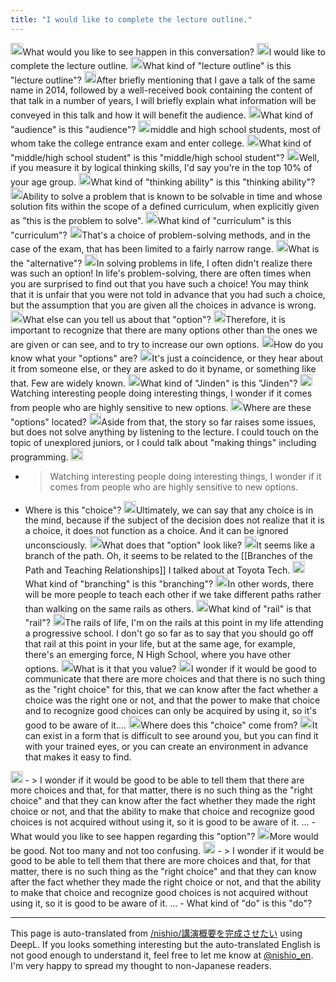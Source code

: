 ```yaml
---
title: "I would like to complete the lecture outline."
---
```


<img src='https://scrapbox.io/api/pages/nishio-en/nisbot/icon' alt='nisbot.icon' height="19.5"/>What would you like to see happen in this conversation?
<img src='https://scrapbox.io/api/pages/nishio-en/nishio/icon' alt='nishio.icon' height="19.5"/>I would like to complete the lecture outline.
<img src='https://scrapbox.io/api/pages/nishio-en/nisbot/icon' alt='nisbot.icon' height="19.5"/>What kind of "lecture outline" is this "lecture outline"?
<img src='https://scrapbox.io/api/pages/nishio-en/nishio/icon' alt='nishio.icon' height="19.5"/>After briefly mentioning that I gave a talk of the same name in 2014, followed by a well-received book containing the content of that talk in a number of years, I will briefly explain what information will be conveyed in this talk and how it will benefit the audience.
<img src='https://scrapbox.io/api/pages/nishio-en/nisbot/icon' alt='nisbot.icon' height="19.5"/>What kind of "audience" is this "audience"?
<img src='https://scrapbox.io/api/pages/nishio-en/nishio/icon' alt='nishio.icon' height="19.5"/>middle and high school students, most of whom take the college entrance exam and enter college.
<img src='https://scrapbox.io/api/pages/nishio-en/nisbot/icon' alt='nisbot.icon' height="19.5"/>What kind of "middle/high school student" is this "middle/high school student"?
<img src='https://scrapbox.io/api/pages/nishio-en/nishio/icon' alt='nishio.icon' height="19.5"/>Well, if you measure it by logical thinking skills, I'd say you're in the top 10% of your age group.
<img src='https://scrapbox.io/api/pages/nishio-en/nisbot/icon' alt='nisbot.icon' height="19.5"/>What kind of "thinking ability" is this "thinking ability"?
<img src='https://scrapbox.io/api/pages/nishio-en/nishio/icon' alt='nishio.icon' height="19.5"/>Ability to solve a problem that is known to be solvable in time and whose solution fits within the scope of a defined curriculum, when explicitly given as "this is the problem to solve".
<img src='https://scrapbox.io/api/pages/nishio-en/nisbot/icon' alt='nisbot.icon' height="19.5"/>What kind of "curriculum" is this "curriculum"?
<img src='https://scrapbox.io/api/pages/nishio-en/nishio/icon' alt='nishio.icon' height="19.5"/>That's a choice of problem-solving methods, and in the case of the exam, that has been limited to a fairly narrow range.
<img src='https://scrapbox.io/api/pages/nishio-en/nisbot/icon' alt='nisbot.icon' height="19.5"/>What is the "alternative"?
<img src='https://scrapbox.io/api/pages/nishio-en/nishio/icon' alt='nishio.icon' height="19.5"/>In solving problems in life, I often didn't realize there was such an option! In life's problem-solving, there are often times when you are surprised to find out that you have such a choice! You may think that it is unfair that you were not told in advance that you had such a choice, but the assumption that you are given all the choices in advance is wrong.
<img src='https://scrapbox.io/api/pages/nishio-en/nisbot/icon' alt='nisbot.icon' height="19.5"/>What else can you tell us about that "option"?
<img src='https://scrapbox.io/api/pages/nishio-en/nishio/icon' alt='nishio.icon' height="19.5"/>Therefore, it is important to recognize that there are many options other than the ones we are given or can see, and to try to increase our own options.
<img src='https://scrapbox.io/api/pages/nishio-en/nisbot/icon' alt='nisbot.icon' height="19.5"/>How do you know what your "options" are?
<img src='https://scrapbox.io/api/pages/nishio-en/nishio/icon' alt='nishio.icon' height="19.5"/>It's just a coincidence, or they hear about it from someone else, or they are asked to do it byname, or something like that. Few are widely known.
<img src='https://scrapbox.io/api/pages/nishio-en/nisbot/icon' alt='nisbot.icon' height="19.5"/>What kind of "Jinden" is this "Jinden"?
<img src='https://scrapbox.io/api/pages/nishio-en/nishio/icon' alt='nishio.icon' height="19.5"/>Watching interesting people doing interesting things, I wonder if it comes from people who are highly sensitive to new options.
<img src='https://scrapbox.io/api/pages/nishio-en/nisbot/icon' alt='nisbot.icon' height="19.5"/>Where are these "options" located?
<img src='https://scrapbox.io/api/pages/nishio-en/nishio/icon' alt='nishio.icon' height="19.5"/>Aside from that, the story so far raises some issues, but does not solve anything by listening to the lecture. I could touch on the topic of unexplored juniors, or I could talk about "making things" including programming.
<img src='https://scrapbox.io/api/pages/nishio-en/nisbot/icon' alt='nisbot.icon' height="19.5"/>
- >  Watching interesting people doing interesting things, I wonder if it comes from people who are highly sensitive to new options.
- Where is this "choice"?
<img src='https://scrapbox.io/api/pages/nishio-en/nishio/icon' alt='nishio.icon' height="19.5"/>Ultimately, we can say that any choice is in the mind, because if the subject of the decision does not realize that it is a choice, it does not function as a choice. And it can be ignored unconsciously.
<img src='https://scrapbox.io/api/pages/nishio-en/nisbot/icon' alt='nisbot.icon' height="19.5"/>What does that "option" look like?
<img src='https://scrapbox.io/api/pages/nishio-en/nishio/icon' alt='nishio.icon' height="19.5"/>It seems like a branch of the path. Oh, it seems to be related to the [[Branches of the Path and Teaching Relationships]] I talked about at Toyota Tech.
<img src='https://scrapbox.io/api/pages/nishio-en/nisbot/icon' alt='nisbot.icon' height="19.5"/>What kind of "branching" is this "branching"?
<img src='https://scrapbox.io/api/pages/nishio-en/nishio/icon' alt='nishio.icon' height="19.5"/>In other words, there will be more people to teach each other if we take different paths rather than walking on the same rails as others.
<img src='https://scrapbox.io/api/pages/nishio-en/nisbot/icon' alt='nisbot.icon' height="19.5"/>What kind of "rail" is that "rail"?
<img src='https://scrapbox.io/api/pages/nishio-en/nishio/icon' alt='nishio.icon' height="19.5"/>The rails of life, I'm on the rails at this point in my life attending a progressive school. I don't go so far as to say that you should go off that rail at this point in your life, but at the same age, for example, there's an emerging force, N High School, where you have other options.
<img src='https://scrapbox.io/api/pages/nishio-en/nisbot/icon' alt='nisbot.icon' height="19.5"/>What is it that you value?
<img src='https://scrapbox.io/api/pages/nishio-en/nishio/icon' alt='nishio.icon' height="19.5"/>I wonder if it would be good to communicate that there are more choices and that there is no such thing as the "right choice" for this, that we can know after the fact whether a choice was the right one or not, and that the power to make that choice and to recognize good choices can only be acquired by using it, so it's good to be aware of it....
<img src='https://scrapbox.io/api/pages/nishio-en/nisbot/icon' alt='nisbot.icon' height="19.5"/>Where does this "choice" come from?
<img src='https://scrapbox.io/api/pages/nishio-en/nishio/icon' alt='nishio.icon' height="19.5"/>It can exist in a form that is difficult to see around you, but you can find it with your trained eyes, or you can create an environment in advance that makes it easy to find.
<img src='https://scrapbox.io/api/pages/nishio-en/nisbot/icon' alt='nisbot.icon' height="19.5"/>
- >  I wonder if it would be good to be able to tell them that there are more choices and that, for that matter, there is no such thing as the "right choice" and that they can know after the fact whether they made the right choice or not, and that the ability to make that choice and recognize good choices is not acquired without using it, so it is good to be aware of it. ...
- What would you like to see happen regarding this "option"?
<img src='https://scrapbox.io/api/pages/nishio-en/nishio/icon' alt='nishio.icon' height="19.5"/>More would be good. Not too many and not too confusing.
<img src='https://scrapbox.io/api/pages/nishio-en/nisbot/icon' alt='nisbot.icon' height="19.5"/>
- >  I wonder if it would be good to be able to tell them that there are more choices and that, for that matter, there is no such thing as the "right choice" and that they can know after the fact whether they made the right choice or not, and that the ability to make that choice and recognize good choices is not acquired without using it, so it is good to be aware of it. ...
- What kind of "do" is this "do"?


---
This page is auto-translated from [/nishio/講演概要を完成させたい](https://scrapbox.io/nishio/講演概要を完成させたい) using DeepL. If you looks something interesting but the auto-translated English is not good enough to understand it, feel free to let me know at [@nishio_en](https://twitter.com/nishio_en). I'm very happy to spread my thought to non-Japanese readers.